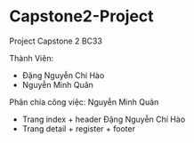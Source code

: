 # Capstone2-Project
Project Capstone 2 BC33

Thành Viên:
- Đặng Nguyễn Chí Hào
- Nguyễn Minh Quân

Phân chia công việc:
Nguyễn Minh Quân
- Trang index + header
Đặng Nguyễn Chí Hào
- Trang detail + register + footer
